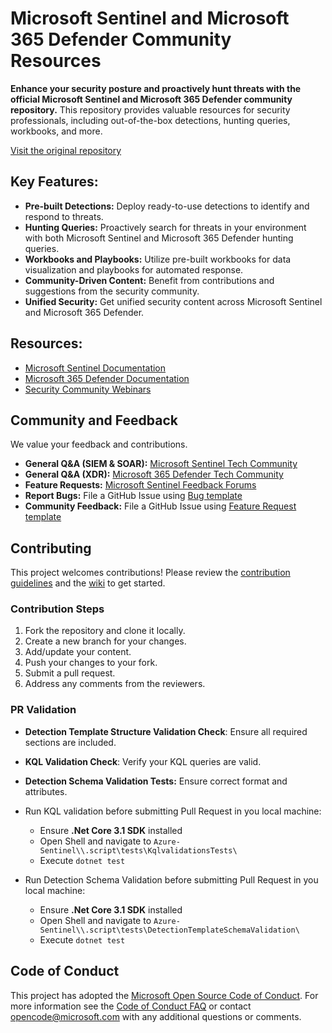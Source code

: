 # Microsoft Sentinel and Microsoft 365 Defender Community Resources

**Enhance your security posture and proactively hunt threats with the official Microsoft Sentinel and Microsoft 365 Defender community repository.**  This repository provides valuable resources for security professionals, including out-of-the-box detections, hunting queries, workbooks, and more.  

[Visit the original repository](https://github.com/Azure/Azure-Sentinel)

## Key Features:

*   **Pre-built Detections:** Deploy ready-to-use detections to identify and respond to threats.
*   **Hunting Queries:** Proactively search for threats in your environment with both Microsoft Sentinel and Microsoft 365 Defender hunting queries.
*   **Workbooks and Playbooks:** Utilize pre-built workbooks for data visualization and playbooks for automated response.
*   **Community-Driven Content:** Benefit from contributions and suggestions from the security community.
*   **Unified Security:** Get unified security content across Microsoft Sentinel and Microsoft 365 Defender.

## Resources:

*   [Microsoft Sentinel Documentation](https://go.microsoft.com/fwlink/?linkid=2073774&clcid=0x409)
*   [Microsoft 365 Defender Documentation](https://docs.microsoft.com/microsoft-365/security/defender/microsoft-365-defender?view=o365-worldwide)
*   [Security Community Webinars](https://aka.ms/securitywebinars)

## Community and Feedback

We value your feedback and contributions.

*   **General Q&A (SIEM & SOAR):** [Microsoft Sentinel Tech Community](https://techcommunity.microsoft.com/t5/microsoft-sentinel/bd-p/MicrosoftSentinel)
*   **General Q&A (XDR):** [Microsoft 365 Defender Tech Community](https://techcommunity.microsoft.com/t5/microsoft-365-defender/bd-p/MicrosoftThreatProtection)
*   **Feature Requests:** [Microsoft Sentinel Feedback Forums](https://feedback.azure.com/d365community/forum/37638d17-0625-ec11-b6e6-000d3a4f07b8)
*   **Report Bugs:** File a GitHub Issue using [Bug template](https://github.com/Azure/Azure-Sentinel/issues/new?assignees=&labels=&template=bug_report.md&title=)
*   **Community Feedback:** File a GitHub Issue using [Feature Request template](https://github.com/Azure/Azure-Sentinel/issues/new?assignees=&labels=&template=feature_request.md&title=)

## Contributing

This project welcomes contributions!  Please review the [contribution guidelines](https://github.com/Azure/Azure-Sentinel/blob/master/GettingStarted.md) and the [wiki](https://aka.ms/threathunters) to get started.

### Contribution Steps
1.  Fork the repository and clone it locally.
2.  Create a new branch for your changes.
3.  Add/update your content.
4.  Push your changes to your fork.
5.  Submit a pull request.
6.  Address any comments from the reviewers.

### PR Validation
*   **Detection Template Structure Validation Check**:  Ensure all required sections are included.
*   **KQL Validation Check**:  Verify your KQL queries are valid.
*   **Detection Schema Validation Tests:** Ensure correct format and attributes.

*   Run KQL validation before submitting Pull Request in you local machine:
    *   Ensure **.Net Core 3.1 SDK** installed
    *   Open Shell and navigate to  `Azure-Sentinel\\.script\tests\KqlvalidationsTests\`
    *   Execute `dotnet test`

*   Run Detection Schema Validation before submitting Pull Request in you local machine:
    *   Ensure **.Net Core 3.1 SDK** installed
    *   Open Shell and navigate to  `Azure-Sentinel\\.script\tests\DetectionTemplateSchemaValidation\`
    *   Execute `dotnet test`

## Code of Conduct

This project has adopted the [Microsoft Open Source Code of Conduct](https://opensource.microsoft.com/codeofconduct/). For more information see the [Code of Conduct FAQ](https://opensource.microsoft.com/codeofconduct/faq/) or contact [opencode@microsoft.com](mailto:opencode@microsoft.com) with any additional questions or comments.